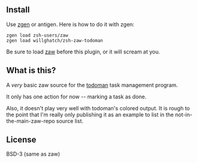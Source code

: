 Install
-------

Use [zgen](https://github.com/tarjoilija/zgen) or antigen.  Here is how to do it with zgen:

    zgen load zsh-users/zaw
    zgen load willghatch/zsh-zaw-todoman

Be sure to load [zaw](https://github.com/zsh-users/zaw) before this plugin, or it will scream at you.

What is this?
-------------

A *very* basic zaw source for the [todoman](https://github.com/hobarrera/todoman) 
task management program.

It only has one action for now -- marking a task as done.

Also, it doesn't play very well with todoman's colored output.  It is rough to the point
that I'm really only publishing it as an example to list in the not-in-the-main-zaw-repo source
list.

License
-------

BSD-3 (same as zaw)

